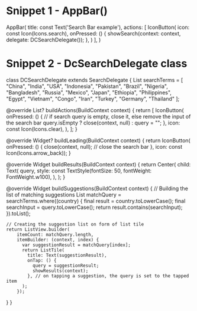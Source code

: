 # Snippet 1 - AppBar()
AppBar(
    title: const Text('Search Bar example'),
    actions: [
        IconButton(
        icon: const Icon(Icons.search),
        onPressed: () {
            showSearch(context: context, delegate: DCSearchDelegate());
        },
        )
    ],
)


# Snippet 2 - DcSearchDelegate class

class DCSearchDelegate extends SearchDelegate {
  List<String> searchTerms = [
    "China",
    "India",
    "USA",
    "Indonesia",
    "Pakistan",
    "Brazil",
    "Nigeria",
    "Bangladesh",
    "Russia",
    "Mexico",
    "Japan",
    "Ethiopia",
    "Philippines",
    "Egypt",
    "Vietnam",
    "Congo",
    "Iran",
    "Turkey",
    "Germany",
    "Thailand"
  ];

  @override
  List<Widget>? buildActions(BuildContext context) {
    return [
      IconButton(
        onPressed: () {
          // if search query is empty, close it, else remove the input of the search bar
          query.isEmpty ? close(context, null) : query = "";
        },
        icon: const Icon(Icons.clear),
      ),
    ];
  }

  @override
  Widget? buildLeading(BuildContext context) {
    return IconButton(
        onPressed: () {
          close(context, null); // close the search bar
        },
        icon: const Icon(Icons.arrow_back));
  }

  @override
  Widget buildResults(BuildContext context) {
    return Center(
      child: Text(
        query,
        style: const TextStyle(fontSize: 50, fontWeight: FontWeight.w100),
      ),
    );
  }

  @override
  Widget buildSuggestions(BuildContext context) {
    // Building the list of matching suggestions
    List<String> matchQuery = searchTerms.where((country) {
      final result = country.toLowerCase();
      final searchInput = query.toLowerCase();
      return result.contains(searchInput);
    }).toList();

    // Creating the suggestion list on form of list tile
    return ListView.builder(
        itemCount: matchQuery.length,
        itemBuilder: (context, index) {
          var suggestionResult = matchQuery[index];
          return ListTile(
            title: Text(suggestionResult),
            onTap: () {
              query = suggestionResult;
              showResults(context);
            }, // on tapping a suggestion, the query is set to the tapped item
          );
        });
  }
}

